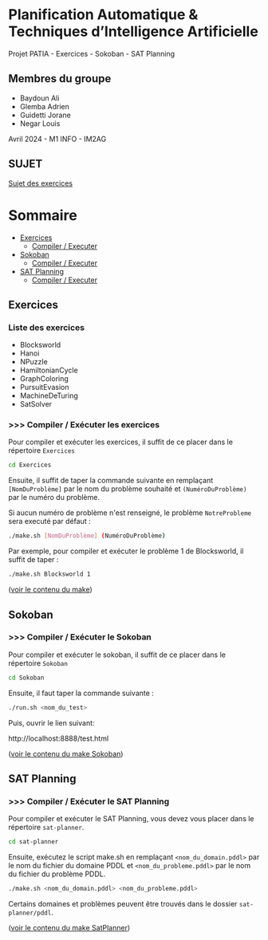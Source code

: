 # Planification Automatique & Techniques d’Intelligence Artificielle

Projet PATIA - Exercices - Sokoban - SAT Planning


## Membres du groupe

- Baydoun Ali
- Glemba Adrien
- Guidetti Jorane
- Negar Louis

Avril 2024 - M1 INFO - IM2AG


## SUJET

[Sujet des exercices](http://pddl4j.imag.fr/repository/exercices/)


# Sommaire

- [Exercices](#Exercices)
    - [Compiler / Executer](#Compiler-/-Exécuter-les-exercices)
- [Sokoban](#Sokoban)
    - [Compiler / Executer](#Compiler-/-Exécuter-le-Sokoban)
- [SAT Planning](#SAT-Planning)
    - [Compiler / Executer](#Compiler-/-Exécuter-le-Sat)


## Exercices

### Liste des exercices

- Blocksworld
- Hanoi
- NPuzzle
- HamiltonianCycle
- GraphColoring
- PursuitEvasion
- MachineDeTuring
- SatSolver


### >>> Compiler / Exécuter les exercices

Pour compiler et exécuter les exercices, il suffit de ce placer dans le répertoire `Exercices`
```bash
cd Exercices
```

Ensuite, il suffit de taper la commande suivante en remplaçant `[NomDuProblème]` par le nom du problème souhaité et `(NuméroDuProblème)` par le numéro du problème.

Si aucun numéro de problème n'est renseigné, le problème `NotreProbleme` sera executé par défaut :
```bash
./make.sh [NomDuProblème] (NuméroDuProblème)
```

Par exemple, pour compiler et exécuter le problème 1 de Blocksworld, il suffit de taper :
```bash
./make.sh Blocksworld 1
```

([voir le contenu du make](/Exercices/make.sh))


## Sokoban

### >>> Compiler / Exécuter le Sokoban

Pour compiler et exécuter le sokoban, il suffit de ce placer dans le répertoire `Sokoban`
```bash
cd Sokoban
```

Ensuite, il faut taper la commande suivante :
```bash
./run.sh <nom_du_test>
```

Puis, ouvrir le lien suivant:

http://localhost:8888/test.html

([voir le contenu du make Sokoban](/Sokoban/run.sh))

## SAT Planning

### >>> Compiler / Exécuter le SAT Planning

Pour compiler et exécuter le SAT Planning, vous devez vous placer dans le répertoire `sat-planner`.
```bash
cd sat-planner
```

Ensuite, exécutez le script make.sh en remplaçant `<nom_du_domain.pddl>` par le nom du fichier du domaine PDDL et `<nom_du_probleme.pddl>` par le nom du fichier du problème PDDL.

```bash
./make.sh <nom_du_domain.pddl> <nom_du_probleme.pddl>
```

Certains domaines et problèmes peuvent être trouvés dans le dossier `sat-planner/pddl`.

([voir le contenu du make SatPlanner](/sat-planner/make.sh))


